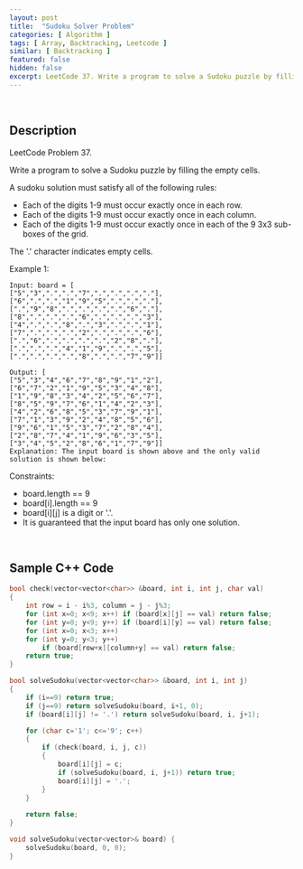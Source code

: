 ```yaml
---
layout: post
title:  "Sudoku Solver Problem"
categories: [ Algorithm ]
tags: [ Array, Backtracking, Leetcode ]
similar: [ Backtracking ]
featured: false
hidden: false
excerpt: LeetCode 37. Write a program to solve a Sudoku puzzle by filling the empty cells.
---
```


<br />

## Description

LeetCode Problem 37. 

Write a program to solve a Sudoku puzzle by filling the empty cells.

A sudoku solution must satisfy all of the following rules:

* Each of the digits 1-9 must occur exactly once in each row.
* Each of the digits 1-9 must occur exactly once in each column.
* Each of the digits 1-9 must occur exactly once in each of the 9 3x3 sub-boxes of the grid.

The '.' character indicates empty cells.

Example 1:
```
Input: board = [
["5","3",".",".","7",".",".",".","."],
["6",".",".","1","9","5",".",".","."],
[".","9","8",".",".",".",".","6","."],
["8",".",".",".","6",".",".",".","3"],
["4",".",".","8",".","3",".",".","1"],
["7",".",".",".","2",".",".",".","6"],
[".","6",".",".",".",".","2","8","."],
[".",".",".","4","1","9",".",".","5"],
[".",".",".",".","8",".",".","7","9"]]

Output: [
["5","3","4","6","7","8","9","1","2"],
["6","7","2","1","9","5","3","4","8"],
["1","9","8","3","4","2","5","6","7"],
["8","5","9","7","6","1","4","2","3"],
["4","2","6","8","5","3","7","9","1"],
["7","1","3","9","2","4","8","5","6"],
["9","6","1","5","3","7","2","8","4"],
["2","8","7","4","1","9","6","3","5"],
["3","4","5","2","8","6","1","7","9"]]
Explanation: The input board is shown above and the only valid solution is shown below:
```

 

Constraints:

* board.length == 9
* board[i].length == 9
* board[i][j] is a digit or '.'.
* It is guaranteed that the input board has only one solution.


<br />

## Sample C++ Code


```c
bool check(vector<vector<char>> &board, int i, int j, char val)
{
    int row = i - i%3, column = j - j%3;
    for (int x=0; x<9; x++) if (board[x][j] == val) return false;
    for (int y=0; y<9; y++) if (board[i][y] == val) return false;
    for (int x=0; x<3; x++)
    for (int y=0; y<3; y++)
        if (board[row+x][column+y] == val) return false;
    return true;
}

bool solveSudoku(vector<vector<char>> &board, int i, int j)
{
    if (i==9) return true;
    if (j==9) return solveSudoku(board, i+1, 0);
    if (board[i][j] != '.') return solveSudoku(board, i, j+1);

    for (char c='1'; c<='9'; c++)
    {
        if (check(board, i, j, c))
        {
            board[i][j] = c;
            if (solveSudoku(board, i, j+1)) return true;
            board[i][j] = '.';
        }
    }
        
    return false;
}

void solveSudoku(vector<vector>& board) {
    solveSudoku(board, 0, 0);
}
```

